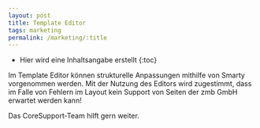 ```yaml
---
layout: post
title: Template Editor
tags: marketing
permalink: /marketing/:title
---
```



+ Hier wird eine Inhaltsangabe erstellt
{:toc}


Im Template Editor können strukturelle Anpassungen mithilfe von Smarty vorgenommen werden. Mit der Nutzung des Editors wird zugestimmt, dass im Falle von Fehlern im Layout kein Support von Seiten der zmb GmbH erwartet werden kann!


Das CoreSupport-Team hilft gern weiter.
